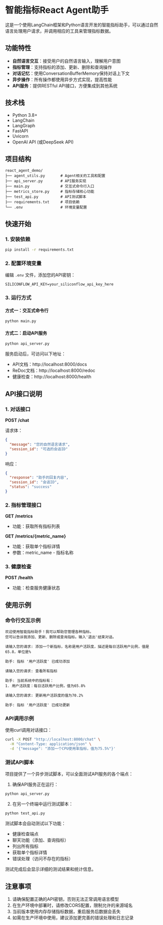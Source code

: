 # 智能指标React Agent助手

这是一个使用LangChain框架和Python语言开发的智能指标助手，可以通过自然语言处理用户请求，并调用相应的工具来管理指标数据。

## 功能特性

- **自然语言交互**：接受用户的自然语言输入，理解用户意图
- **指标管理**：支持指标的添加、更新、删除和查询操作
- **对话记忆**：使用ConversationBufferMemory保持对话上下文
- **异步操作**：所有操作都使用异步方式实现，提高性能
- **API服务**：提供RESTful API接口，方便集成到其他系统

## 技术栈

- Python 3.8+
- LangChain
- LangGraph
- FastAPI
- Uvicorn
- OpenAI API (或DeepSeek API)

## 项目结构

```
react_agent_demo/
├── agent_utils.py       # Agent相关的工具和配置
├── api_server.py        # API服务实现
├── main.py              # 交互式命令行入口
├── metrics_store.py     # 指标存储核心功能
├── test_api.py          # API测试脚本
├── requirements.txt     # 项目依赖
└── .env                 # 环境变量配置
```

## 快速开始

### 1. 安装依赖

```bash
pip install -r requirements.txt
```

### 2. 配置环境变量

编辑 `.env` 文件，添加您的API密钥：

```
SILICONFLOW_API_KEY=your_siliconflow_api_key_here
```

### 3. 运行方式

#### 方式一：交互式命令行

```bash
python main.py
```

#### 方式二：启动API服务

```bash
python api_server.py
```

服务启动后，可访问以下地址：
- API文档：http://localhost:8000/docs
- ReDoc文档：http://localhost:8000/redoc
- 健康检查：http://localhost:8000/health

## API接口说明

### 1. 对话接口

**POST /chat**

请求体：
```json
{
  "message": "您的自然语言请求",
  "session_id": "可选的会话ID"
}
```

响应：
```json
{
  "response": "助手的回复内容",
  "session_id": "会话ID",
  "status": "success"
}
```

### 2. 指标管理接口

**GET /metrics**
- 功能：获取所有指标列表

**GET /metrics/{metric_name}**
- 功能：获取单个指标详情
- 参数：metric_name - 指标名称

### 3. 健康检查

**POST /health**
- 功能：检查服务健康状态

## 使用示例

### 命令行交互示例

```
欢迎使用智能指标助手！我可以帮助您管理各种指标。
您可以告诉我添加、更新、删除或查询指标。输入'退出'结束对话。

请输入您的请求: 添加一个新指标，名称是用户活跃度，描述是每日活跃用户比例，值是65.8，单位是%

助手: 指标 '用户活跃度' 已成功添加

请输入您的请求: 查看所有指标

助手: 当前系统中的指标有：
1. 用户活跃度：每日活跃用户比例，值为65.8%

请输入您的请求: 更新用户活跃度的值为70.2%

助手: 指标 '用户活跃度' 已成功更新
```

### API调用示例

使用curl调用对话接口：

```bash
curl -X POST "http://localhost:8000/chat" \
  -H "Content-Type: application/json" \
  -d '{"message": "添加一个CPU使用率指标，值为75.5%"}'
```

### 测试API脚本

项目提供了一个异步测试脚本，可以全面测试API服务的各个端点：

1. 确保API服务正在运行：
```bash
python api_server.py
```

2. 在另一个终端中运行测试脚本：
```bash
python test_api.py
```

测试脚本会自动测试以下功能：
- 健康检查端点
- 聊天功能（添加、查询指标）
- 列出所有指标
- 获取单个指标详情
- 错误处理（访问不存在的指标）

测试完成后会显示详细的测试结果和统计信息。

## 注意事项

1. 请确保配置正确的API密钥，否则无法正常调用语言模型
2. 在生产环境中部署时，请修改CORS配置，限制允许的来源域名
3. 当前版本使用内存存储指标数据，重启服务后数据会丢失
4. 如需在生产环境中使用，建议添加更完善的错误处理和日志记录